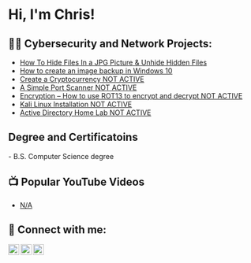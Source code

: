 <h1>Hi, I'm Chris! </h1>

<h2>👨‍💻 Cybersecurity and Network Projects:</h2>

  - [How To Hide Files In a JPG Picture & Unhide Hidden Files](https://github.com/cg852007/How-To-Hide-Files-In-A-JPEG)
  - [How to create an image backup in Windows 10](https://github.com/cg852007/How-to-create-an-image-backup-in-Windows-10)
  - [Create a Cryptocurrency NOT ACTIVE](https://github.com/cg852007/LABURL)
  - [A Simple Port Scanner NOT ACTIVE](https://github.com/cg852007/LABURL)
  - [Encryption – How to use ROT13 to encrypt and decrypt NOT ACTIVE](https://github.com/cg852007/LABURL)
  - [Kali Linux Installation NOT ACTIVE](https://github.com/cg852007/LABURL)
  - [Active Directory Home Lab NOT ACTIVE](https://github.com/cg852007/LABURL)

<h2>Degree and Certificatoins</h2>
- B.S. Computer Science degree


<h2>📺 Popular YouTube Videos</h2>

- [N/A](https://www.youtube.com/)


<h2> 🤳 Connect with me:</h2>

[<img align="left" alt="cg852007 | YouTube" width="22px" src="https://cdn.jsdelivr.net/npm/simple-icons@v3/icons/youtube.svg" />][youtube]
[<img align="left" alt="cg852007 | Twitter" width="22px" src="https://cdn.jsdelivr.net/npm/simple-icons@v3/icons/twitter.svg" />][twitter]
[<img align="left" alt="cg852007 | LinkedIn" width="22px" src="https://cdn.jsdelivr.net/npm/simple-icons@v3/icons/linkedin.svg" />][linkedin]

[twitter]: https://twitter.com/Chris92469094
[youtube]: https://www.youtube.com/
[linkedin]: https://linkedin.com/in/gray-christopher

<!--
**cg852007/cg852007** is a ✨ _special_ ✨ repository because its `README.md` (this file) appears on your GitHub profile.

Here are some ideas to get you started:

- 🔭 I’m currently working on ...
- 🌱 I’m currently learning ...
- 👯 I’m looking to collaborate on ...
- 🤔 I’m looking for help with ...
- 💬 Ask me about ...
- 📫 How to reach me: ...
- 😄 Pronouns: ...
- ⚡ Fun fact: ...
-->
